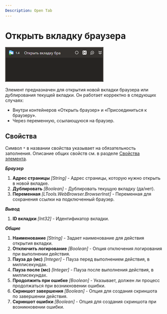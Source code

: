 ```yaml
---
Description: Open Tab
---
```


# Открыть вкладку браузера

 ![](<../../../.gitbook/assets1/studio-linux-elements-basic/browser-tab-open-activity.png>)

Элемент предназначен для открытия новой вкладки браузера или дублирования текущей вкладки. Он работает корректно в следующих случаях:
- Внутри контейнеров «Открыть браузер» и «Присоединиться к браузеру».
- Через переменную, ссылающуюся на браузер.

## Свойства

Символ `*` в названии свойства указывает на обязательность заполнения.
Описание общих свойств см. в разделе [Свойства элемента](https://docs.primo-rpa.ru/primo-rpa/primo-studio/process/elements#svoistva-elementa).

***Браузер*** 
1. **Адрес страницы** *[String]* - Адрес страницы, которую нужно открыть в новой вкладке.
1. **Дублировать** *[Boolean]* - Дублировать текущую вкладку (да/нет).
1. **Переменная** *[LTools.WebBrowser.BrowserInst]* - Переменная для сохранения ссылки на подключенный браузер.

***Вывод*** 
1. **ID вкладки** *[Int32]* - Идентификатор вкладки.

***Общие***
1. **Наименование** *[String]* - Задает наименование для действия открытия вкладки.
1. **Отключить логирование** *[Boolean]* - Опция отключения логирования при выполнении действия.
1. **Пауза до (мс)** *[Integer]* - Пауза перед выполнением действия, в миллисекундах.
1. **Пауза после (мс)** *[Integer]* - Пауза после выполнения действия, в миллисекундах.
1. **Продолжить при ошибке** *[Boolean]* - Указывает, должен ли процесс продолжаться при возникновении ошибки.
1. **Скриншот завершения** *[Boolean]* - Опция для создания скриншота по завершении действия.
1. **Скриншот ошибки** *[Boolean]* - Опция для создания скриншота при возникновении ошибки.
